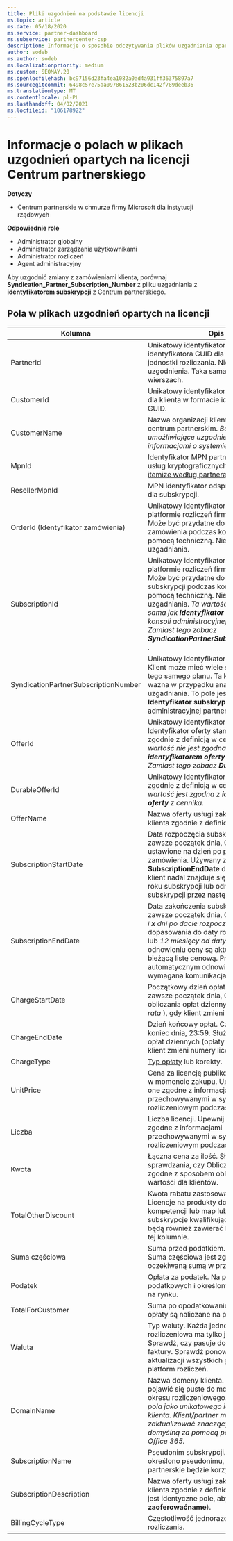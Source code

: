 ```yaml
---
title: Pliki uzgodnień na podstawie licencji
ms.topic: article
ms.date: 05/18/2020
ms.service: partner-dashboard
ms.subservice: partnercenter-csp
description: Informacje o sposobie odczytywania plików uzgadniania opartych na licencjach w centrum partnerskim. W tym artykule opisano znaczenie każdego pola w pliku Rekonesans opartego na licencji.
author: sodeb
ms.author: sodeb
ms.localizationpriority: medium
ms.custom: SEOMAY.20
ms.openlocfilehash: bc97156d23fa4ea1082a0ad4a931ff36375897a7
ms.sourcegitcommit: 6498c57e75aa097861523b206dc142f789deeb36
ms.translationtype: MT
ms.contentlocale: pl-PL
ms.lasthandoff: 04/02/2021
ms.locfileid: "106178922"
---
```

# <a name="understand-the-fields-in-partner-center-license-based-reconciliation-files"></a>Informacje o polach w plikach uzgodnień opartych na licencji Centrum partnerskiego

**Dotyczy**

- Centrum partnerskie w chmurze firmy Microsoft dla instytucji rządowych

**Odpowiednie role**

- Administrator globalny
- Administrator zarządzania użytkownikami
- Administrator rozliczeń
- Agent administracyjny

Aby uzgodnić zmiany z zamówieniami klienta, porównaj **Syndication_Partner_Subscription_Number** z pliku uzgadniania z **identyfikatorem subskrypcji** z Centrum partnerskiego.

## <a name="fields-in-license-based-reconciliation-files"></a>Pola w plikach uzgodnień opartych na licencji

| Kolumna | Opis | Wartość przykładowa |
| ------ | ----------- | ------------ |
| PartnerId | Unikatowy identyfikator w formacie identyfikatora GUID dla określonej jednostki rozliczania. Niewymagane do uzgodnienia. Taka sama we wszystkich wierszach. | *8ddd03642-test-test-test-46b58d356b4e* |
| CustomerId | Unikatowy identyfikator firmy Microsoft dla klienta w formacie identyfikatora GUID. | *12ABCD34-001A-BCD2-987C-3210ABCD5678* |
| CustomerName | Nazwa organizacji klienta zgłoszona w centrum partnerskim. *Bardzo ważne pole umożliwiające uzgodnienie faktury z informacjami o systemie.* | *Testowanie klienta A* |
| MpnId | Identyfikator MPN partnera dostawcy usług kryptograficznych. Zobacz [, jak itemize według partnera](use-the-reconciliation-files.md#itemize-reconciliation-files-by-partner). | *4390934* |
| ResellerMpnId | MPN identyfikator odsprzedawcy rekordu dla subskrypcji.  |
| OrderId (Identyfikator zamówienia) | Unikatowy identyfikator zamówienia na platformie rozliczeń firmy Microsoft. Może być przydatne do identyfikowania zamówienia podczas kontaktowania się z pomocą techniczną. Nieużywany do uzgadniania. | *566890604832738111* |
| SubscriptionId | Unikatowy identyfikator subskrypcji na platformie rozliczeń firmy Microsoft. Może być przydatne do identyfikowania subskrypcji podczas kontaktowania się z pomocą techniczną. Nieużywany do uzgadniania. *Ta wartość nie jest taka sama jak **Identyfikator subskrypcji** w konsoli administracyjnej partnera. Zamiast tego zobacz **SyndicationPartnerSubscriptionNumber** .* | *usCBMgAAAAAAAAIA* |
| SyndicationPartnerSubscriptionNumber | Unikatowy identyfikator dla subskrypcji. Klient może mieć wiele subskrypcji dla tego samego planu. Ta kolumna jest ważna w przypadku analizy plików uzgadniania. To pole jest mapowane na **Identyfikator subskrypcji** w konsoli administracyjnej partnera. | *fb977ab5-test-test-test-24c8d9591708* |
| OfferId | Unikatowy identyfikator oferty. Identyfikator oferty standardowej, zgodnie z definicją w cenniku. *Ta wartość nie jest zgodna z **identyfikatorem oferty** z cennika. Zamiast tego zobacz **DurableOfferID** .* | *FE616D64-E9A8-40EF-843F-152E9BBEF3D1* |
| DurableOfferId | Unikatowy identyfikator oferty trwałej, zgodnie z definicją w cenniku. *Ta wartość jest zgodna z **identyfikatorem oferty** z cennika.* | *1017D7F3-6D7F-4BFA-BDD8-79BC8F104E0C* |
| OfferName | Nazwa oferty usługi zakupionej przez klienta zgodnie z definicją w cenniku. | *Microsoft Office 365 (plan E3)* |
| SubscriptionStartDate | Data rozpoczęcia subskrypcji. Godzina to zawsze początek dnia, 0:00. To pole jest ustawione na dzień po przesłaniu zamówienia. Używany z **SubscriptionEndDate** do określenia: Jeśli klient nadal znajduje się w pierwszym roku subskrypcji lub odnowieniu subskrypcji przez następny rok. | *2/1/2019 0:00* |
| SubscriptionEndDate | Data zakończenia subskrypcji. Godzina to zawsze początek dnia, 0:00. *12 miesięcy i **x** dni po dacie rozpoczęcia* do dopasowania do daty rozliczenia partnera lub *12 miesięcy od daty odnowienia*. Po odnowieniu ceny są aktualizowane na bieżącą listę cenową. Przed automatycznym odnowieniem może być wymagana komunikacja z klientem. | *2/1/2019 0:00* |
| ChargeStartDate | Początkowy dzień opłat. Godzina to zawsze początek dnia, 0:00. Służy do obliczania opłat dziennych (opłaty *pro rata* ), gdy klient zmieni numery licencji. | *2/1/2019 0:00* |
| ChargeEndDate | Dzień końcowy opłat. Czas jest zawsze koniec dnia, 23:59. Służy do obliczania opłat dziennych (opłaty *pro rata* ), gdy klient zmieni numery licencji. | *2/28/2019 23:59* |
| ChargeType | [Typ opłaty](recon-file-charge-types.md) lub korekty. | Zobacz [typy opłat](recon-file-charge-types.md). |
| UnitPrice | Cena za licencję publikowana w cenniku w momencie zakupu. Upewnij się, że są one zgodne z informacjami przechowywanymi w systemie rozliczeniowym podczas uzgadniania. | *6,82* |
| Liczba | Liczba licencji. Upewnij się, że są one zgodne z informacjami przechowywanymi w systemie rozliczeniowym podczas uzgadniania. | *2* |
| Kwota | Łączna cena za ilość. Służy do sprawdzania, czy Obliczanie kwoty jest zgodne z sposobem obliczania tej wartości dla klientów. | *13,32* |
| TotalOtherDiscount | Kwota rabatu zastosowana do tych opłat. Licencje na produkty dołączone do kompetencji lub map lub nowe subskrypcje kwalifikujące się do bodźca będą również zawierać kwotę rabatu w tej kolumnie. | *2,32* |
| Suma częściowa | Suma przed podatkiem. Sprawdza, czy Suma częściowa jest zgodna z oczekiwaną sumą w przypadku rabatu. | *11* |
| Podatek | Opłata za podatek. Na podstawie reguł podatkowych i określonych okoliczności na rynku. | *0* |
| TotalForCustomer | Suma po opodatkowaniu. Sprawdza, czy opłaty są naliczane na podstawie faktury. | *11* |
| Waluta | Typ waluty. Każda jednostka rozliczeniowa ma tylko jedną walutę. Sprawdź, czy pasuje do pierwszej faktury. Sprawdź ponownie po aktualizacji wszystkich głównych platform rozliczeń. | *EUR* |
| DomainName | Nazwa domeny klienta. To pole może pojawić się puste do momentu drugiego okresu rozliczeniowego. *Nie używaj tego pola jako unikatowego identyfikatora klienta. Klient/partner może zaktualizować znaczącym lub domenę domyślną za pomocą portalu pakietu Office 365.* | *example.onmicrosoft.com* |
| SubscriptionName | Pseudonim subskrypcji. Jeśli nie określono pseudonimu, centrum partnerskie będzie korzystać z **oferty**. | *PROJECT ONLINE* |
| SubscriptionDescription | Nazwa oferty usługi zakupionej przez klienta zgodnie z definicją w cenniku. (To jest identyczne pole, aby **zaoferowaćname**). | *PROJECT ONLINE PREMIUM BEZ PROGRAMU PROJECT CLIENT* |
| BillingCycleType | Częstotliwość jednorazowego rozliczania.| *Raz na miesiąc* |